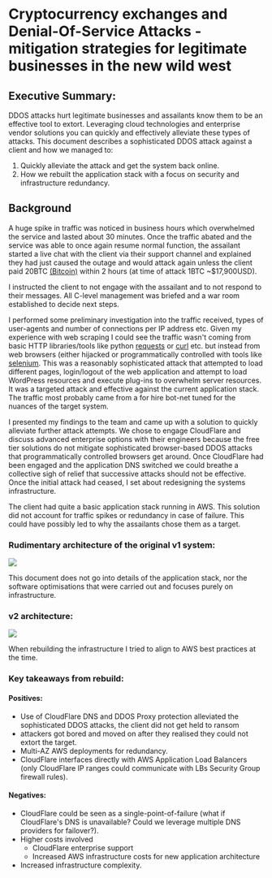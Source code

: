 # Cryptocurrency exchanges and Denial-Of-Service Attacks - mitigation strategies for legitimate businesses in the new wild west

## Executive Summary:

DDOS attacks hurt legitimate businesses and assailants know them to be an effective tool to extort. Leveraging cloud technologies and enterprise vendor solutions you can quickly and effectively alleviate these types of attacks. This document describes a sophisticated DDOS attack against a client and how we managed to:

1. Quickly alleviate the attack and get the system back online.
2. How we rebuilt the application stack with a focus on security and infrastructure redundancy.

## Background

A huge spike in traffic was noticed in business hours which overwhelmed the service and lasted about 30 minutes. Once the traffic abated and the service was able to once again resume normal function, the assailant started a live chat with the client via their support channel and explained they had just caused the outage and would attack again unless the client paid 20BTC [(Bitcoin)](https://bitcoin.org/en/) within 2 hours (at time of attack 1BTC ~$17,900USD).

I instructed the client to not engage with the assailant and to not respond to their messages. All C-level management was briefed and a war room established to decide next steps.

I performed some preliminary investigation into the traffic received, types of user-agents and number of connections per IP address etc. Given my experience with web scraping I could see the traffic wasn't coming from basic HTTP libraries/tools like python [requests](https://requests.readthedocs.io/en/master/) or [curl](https://curl.haxx.se/) etc. but instead from web browsers (either hijacked or programmatically controlled with tools like [selenium](https://www.selenium.dev/documentation/en/). This was a reasonably sophisticated attack that attempted to load different pages, login/logout of the web application and attempt to load WordPress resources and execute plug-ins to overwhelm server resources. It was a targeted attack and effective against the current application stack. The traffic most probably came from a for hire bot-net tuned for the nuances of the target system.

I presented my findings to the team and came up with a solution to quickly alleviate further attack attempts. We chose to engage CloudFlare and discuss advanced enterprise options with their engineers because the free tier solutions do not mitigate sophisticated browser-based DDOS attacks that programmatically controlled browsers get around. Once CloudFlare had been engaged and the application DNS switched we could breathe a collective sigh of relief that successive attacks should not be effective. Once the initial attack had ceased, I set about redesigning the systems infrastructure.

The client had quite a basic application stack running in AWS. This solution did not account for traffic spikes or redundancy in case of failure. This could have possibly led to why the assailants chose them as a target.

### Rudimentary architecture of the original v1 system:

<img src="http://yuml.me/diagram/scruffy/class/[note: Original v1 architecture{bg:wheat}],[User]<->[Route53 DNS Lookup],[User]->[EC2 Instance (app)],[EC2 Instance (app)]<->[Cache],[EC2 Instance (app)]<->[Database]"/>

This document does not go into details of the application stack, nor the software optimisations that were carried out and focuses purely on infrastructure.

### v2 architecture:

<img src="http://yuml.me/diagram/scruffy/class/[note: Target v2 architecture{bg:wheat}],[User]<->[CloudFlare DNS Lookup],[User]<->[CloudFlare DDOS Protection Proxy]<->[EC2 Application LB N+1 Multi-AZ],[EC2 Application LB N+1 Multi-AZ]<->[EC2 AutoScaling Group Instances N..],[EC2 AutoScaling Group Instances N..]<->[Cache],[EC2 AutoScaling Group Instances N..]<->[Database]"/>

When rebuilding the infrastructure I tried to align to AWS best practices at the time.

### Key takeaways from rebuild:

#### Positives:
- Use of CloudFlare DNS and DDOS Proxy protection alleviated the sophisticated DDOS attacks, the client did not get held to ransom
- attackers got bored and moved on after they realised they could not extort the target.
- Multi-AZ AWS deployments for redundancy.
- CloudFlare interfaces directly with AWS Application Load Balancers (only CloudFlare IP ranges could communicate with LBs Security Group firewall rules).

#### Negatives:
- CloudFlare could be seen as a single-point-of-failure (what if CloudFlare's DNS is unavailable? Could we leverage multiple DNS providers for failover?).
- Higher costs involved
  - CloudFlare enterprise support
  - Increased AWS infrastructure costs for new application architecture
- Increased infrastructure complexity.
